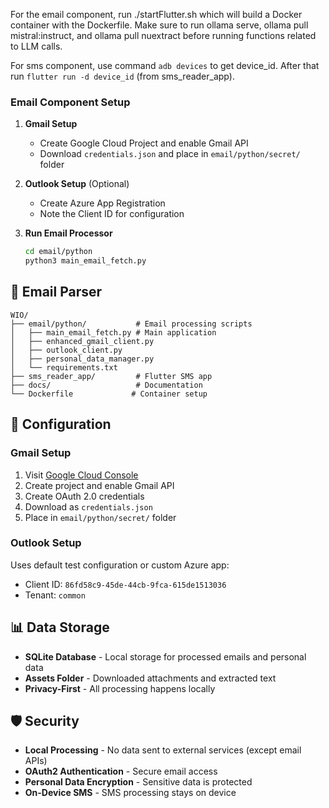 For the email component, run ./startFlutter.sh which will build a Docker container with the Dockerfile. Make sure to run ollama serve, ollama pull mistral:instruct, and ollama pull nuextract before running functions related to LLM calls. 

For sms component, use command `adb devices` to get device_id. After that run `flutter run -d device_id` (from sms_reader_app).


### Email Component Setup

1. **Gmail Setup**
   - Create Google Cloud Project and enable Gmail API
   - Download `credentials.json` and place in `email/python/secret/` folder

2. **Outlook Setup** (Optional)
   - Create Azure App Registration
   - Note the Client ID for configuration

3. **Run Email Processor**
   ```bash
   cd email/python
   python3 main_email_fetch.py
   ```

## 📁 Email Parser ##

```
WIO/
├── email/python/           # Email processing scripts
│   ├── main_email_fetch.py # Main application
│   ├── enhanced_gmail_client.py
│   ├── outlook_client.py
│   ├── personal_data_manager.py
│   └── requirements.txt
├── sms_reader_app/         # Flutter SMS app
├── docs/                   # Documentation
└── Dockerfile             # Container setup
```

## 🔧 Configuration

### Gmail Setup
1. Visit [Google Cloud Console](https://console.cloud.google.com/)
2. Create project and enable Gmail API
3. Create OAuth 2.0 credentials
4. Download as `credentials.json`
5. Place in `email/python/secret/` folder

### Outlook Setup
Uses default test configuration or custom Azure app:
- Client ID: `86fd58c9-45de-44cb-9fca-615de1513036`
- Tenant: `common`

## 📊 Data Storage

- **SQLite Database** - Local storage for processed emails and personal data
- **Assets Folder** - Downloaded attachments and extracted text
- **Privacy-First** - All processing happens locally

## 🛡️ Security

- **Local Processing** - No data sent to external services (except email APIs)
- **OAuth2 Authentication** - Secure email access
- **Personal Data Encryption** - Sensitive data is protected
- **On-Device SMS** - SMS processing stays on device
